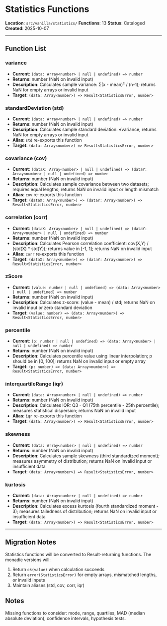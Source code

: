 # Statistics Functions

**Location**: `src/vanilla/statistics/`
**Functions**: 13
**Status**: Cataloged
**Created**: 2025-10-07

---

## Function List

### variance

- **Current**: `(data: Array<number> | null | undefined) => number`
- **Returns**: number (NaN on invalid input)
- **Description**: Calculates sample variance: Σ(x - mean)² / (n-1); returns NaN for empty arrays or invalid input
- **Target**: `(data: Array<number>) => Result<StatisticsError, number>`

### standardDeviation (std)

- **Current**: `(data: Array<number> | null | undefined) => number`
- **Returns**: number (NaN on invalid input)
- **Description**: Calculates sample standard deviation: √variance; returns NaN for empty arrays or invalid input
- **Alias**: `std` re-exports this function
- **Target**: `(data: Array<number>) => Result<StatisticsError, number>`

### covariance (cov)

- **Current**: `(dataX: Array<number> | null | undefined) => (dataY: Array<number> | null | undefined) => number`
- **Returns**: number (NaN on invalid input)
- **Description**: Calculates sample covariance between two datasets; requires equal lengths; returns NaN on invalid input or length mismatch
- **Alias**: `cov` re-exports this function
- **Target**: `(dataX: Array<number>) => (dataY: Array<number>) => Result<StatisticsError, number>`

### correlation (corr)

- **Current**: `(dataX: Array<number> | null | undefined) => (dataY: Array<number> | null | undefined) => number`
- **Returns**: number (NaN on invalid input)
- **Description**: Calculates Pearson correlation coefficient: cov(X,Y) / (std(X) * std(Y)); returns value in [-1, 1]; returns NaN on invalid input
- **Alias**: `corr` re-exports this function
- **Target**: `(dataX: Array<number>) => (dataY: Array<number>) => Result<StatisticsError, number>`

### zScore

- **Current**: `(value: number | null | undefined) => (data: Array<number> | null | undefined) => number`
- **Returns**: number (NaN on invalid input)
- **Description**: Calculates z-score: (value - mean) / std; returns NaN on invalid input or zero standard deviation
- **Target**: `(value: number) => (data: Array<number>) => Result<StatisticsError, number>`

### percentile

- **Current**: `(p: number | null | undefined) => (data: Array<number> | null | undefined) => number`
- **Returns**: number (NaN on invalid input)
- **Description**: Calculates percentile value using linear interpolation; p should be in [0, 100]; returns NaN on invalid input or empty array
- **Target**: `(p: number) => (data: Array<number>) => Result<StatisticsError, number>`

### interquartileRange (iqr)

- **Current**: `(data: Array<number> | null | undefined) => number`
- **Returns**: number (NaN on invalid input)
- **Description**: Calculates IQR: Q3 - Q1 (75th percentile - 25th percentile); measures statistical dispersion; returns NaN on invalid input
- **Alias**: `iqr` re-exports this function
- **Target**: `(data: Array<number>) => Result<StatisticsError, number>`

### skewness

- **Current**: `(data: Array<number> | null | undefined) => number`
- **Returns**: number (NaN on invalid input)
- **Description**: Calculates sample skewness (third standardized moment); measures asymmetry of distribution; returns NaN on invalid input or insufficient data
- **Target**: `(data: Array<number>) => Result<StatisticsError, number>`

### kurtosis

- **Current**: `(data: Array<number> | null | undefined) => number`
- **Returns**: number (NaN on invalid input)
- **Description**: Calculates excess kurtosis (fourth standardized moment - 3); measures tailedness of distribution; returns NaN on invalid input or insufficient data
- **Target**: `(data: Array<number>) => Result<StatisticsError, number>`

---

## Migration Notes

Statistics functions will be converted to Result-returning functions. The monadic versions will:

1. Return `ok(value)` when calculation succeeds
2. Return `error(StatisticsError)` for empty arrays, mismatched lengths, or invalid inputs
3. Maintain aliases (std, cov, corr, iqr)

## Notes

Missing functions to consider: mode, range, quartiles, MAD (median absolute deviation), confidence intervals, hypothesis tests.
